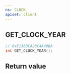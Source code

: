 ```yaml
---
ns: CLOCK
apiset: client
---
```

## GET_CLOCK_YEAR

```c
// 0xE136DCA28C4A48BA
int GET_CLOCK_YEAR();
```



## Return value

